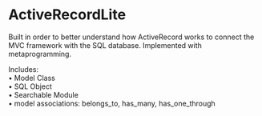 ActiveRecordLite  
======  
  
Built in order to better understand how ActiveRecord works to connect the MVC 
framework with the SQL database.  Implemented with metaprogramming.  
  
Includes:  
• Model Class  
• SQL Object  
• Searchable Module  
• model associations: belongs\_to, has\_many, has\_one_through